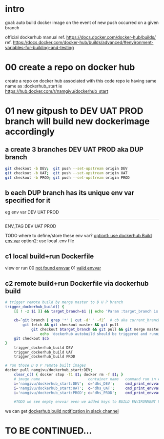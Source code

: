 # intro
goal: auto build docker image on the event of new push occurred on a given branch

official dockerhub manual 
ref. https://docs.docker.com/docker-hub/builds/
ref. https://docs.docker.com/docker-hub/builds/advanced/#environment-variables-for-building-and-testing

# 00 create a repo on docker hub 
create a repo on docker hub associated with this code repo 
ie having same name as :dockerhub_start
ie https://hub.docker.com/r/namgivu/dockerhub_start


# 01 new gitpush to DEV UAT PROD branch will build new dockerimage accordingly

## a create 3 branches DEV UAT PROD aka DUP branch
```bash
git checkout -b DEV;  git push --set-upstream origin DEV
git checkout -b UAT;  git push --set-upstream origin UAT
git checkout -b PROD; git push --set-upstream origin PROD
```

## b each DUP branch has its unique env var specified for it 
eg 
env var   DEV   UAT   PROD
--------  ----  ----  -----
ENV_TAG   DEV   UAT   PROD

TODO where to define/store these env var?
[option1: use dockerhub Build env var](option1.use-dockerhub-build-envvar.md)
option2: use local .env file

## c1 local build+run Dockerfile
view or run
00 [not found envvar](../../docker/local-buildrun.notfound.sh)
01 [valid envvar](../../docker/local-buildrun.valid-envvar.sh)

## c2 remote build+run Dockerfile via dockerhub build
```bash
# trigger remote build by merge master to D U P branch
trigger_dockerhub_build() {
    [[ ! -z $1 ]] && target_branch=$1 || echo 'Param :target_branch is required as $1'  
    
    cb=`git branch | grep '*' | cut -d' ' -f2`  # cb aka current_branch
        git fetch && git checkout master && git pull
            git checkout $target_branch && git pull && git merge master && git push origin $target_branch
                echo 'dockerhub autobuild should be triggered and running now at https://hub.docker.com/r/namgivu/dockerhub_start/builds'
    git checkout $cb
}
    trigger_dockerhub_build DEV
    trigger_dockerhub_build UAT
    trigger_dockerhub_build PROD

# run those D U P remote built images 
docker pull namgivu/dockerhub_start:DEV;   
    clear_c() { docker stop -t1 $1; docker rm -f $1; }
    # image name                      container name   command run in container to print envvar                                       clear previous if any         get latest image      run the container                                       echo the envvar                                   clean up container
    i='namgivu/dockerhub_start:DEV';  c='dhs_DEV';     cmd_print_envvar='echo ENV_TAG=$ENV_TAG; echo GIT_COMMIT_ID=$GIT_COMMIT_ID';   clear_c $c;             echo; docker image pull $i; docker run -d --name $c $i; docker exec $c sh -c "$cmd_print_envvar"; echo; clear_c $c
    i='namgivu/dockerhub_start:UAT';  c='dhs_UAT';     cmd_print_envvar='echo ENV_TAG=$ENV_TAG; echo GIT_COMMIT_ID=$GIT_COMMIT_ID';   clear_c $c;             echo; docker image pull $i; docker run -d --name $c $i; docker exec $c sh -c "$cmd_print_envvar"; echo; clear_c $c
    i='namgivu/dockerhub_start:PROD'; c='dhs_PROD';    cmd_print_envvar='echo ENV_TAG=$ENV_TAG; echo GIT_COMMIT_ID=$GIT_COMMIT_ID';   clear_c $c;             echo; docker image pull $i; docker run -d --name $c $i; docker exec $c sh -c "$cmd_print_envvar"; echo; clear_c $c
    
    #TODO we see empty envvar even we added keys to BUILD ENVIRONMENT VARIABLES
```

we can get [dockerhub build notification in slack channel](./get-dockerhub-build-notify-in-slackchanel.png)

# TO BE CONTINUED...
